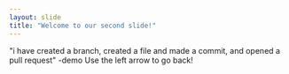 ```yaml
---
layout: slide
title: "Welcome to our second slide!"
---
```

"i have created a branch, created a file and made a commit, and opened a pull request" -demo
Use the left arrow to go back!
